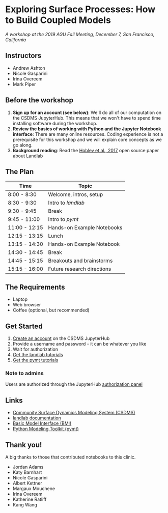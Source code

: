 # Exploring Surface Processes: How to Build Coupled Models

*A workshop at the 2019 AGU Fall Meeting,
December 7, San Francisco, California*

## Instructors

* Andrew Ashton
* Nicole Gasparini
* Irina Overeem
* Mark Piper

## Before the workshop

1. **Sign up for an account (see below)**: We'll do all of our
   computation on the CSDMS JupyterHub. This means that we won't have
   to spend time installing software during the workshop.
1. **Review the basics of working with Python and the Jupyter Notebook
   interface**: There are many online resources. Coding experience is
   not a prerequisite for this workshop and we will explain core
   concepts as we go along.
1. **Background reading**: Read the
   [Hobley et al., 2017](https://www.earth-surf-dynam.net/5/21/2017/esurf-5-21-2017.html)
   open source paper about Landlab


## The Plan

| Time          | Topic                            |
| ------------- | -------------------------------- |
|  8:00 - 8:30  | Welcome, intros, setup           |
|  8:30 - 9:30  | Intro to *landlab*               |
|  9:30 - 9:45  | Break                            |
|  9:45 - 11:00 | Intro to *pymt*                  |
| 11:00 - 12:15 | Hands-on Example Notebooks       |
| 12:15 - 13:15 | Lunch                            |
| 13:15 - 14:30 | Hands-on Example Notebook        |
| 14:30 - 14:45 | Break                            |
| 14:45 - 15:15 | Breakouts and brainstorms        |
| 15:15 - 16:00 | Future research directions       |


## The Requirements

* Laptop
* Web browser
* Coffee (optional, but recommended)


## Get Started

1. [Create an account](https://csdms.rc.colorado.edu/hub/signup) on the CSDMS JupyterHub
2. Provide a username and password - it can be whatever you like
3. Wait for authorization
4. [Get the landlab tutorials](https://csdms.rc.colorado.edu/hub/user-redirect/git-pull?repo=https%3A%2F%2Fgithub.com%2Flandlab%2Ftutorials&urlpath=tree%2Ftutorials%2Fsyllabus.ipynb&branch=v2_dev)
5. [Get the pymt tutorials](https://csdms.rc.colorado.edu/hub/user-redirect/git-pull?repo=https%3A%2F%2Fgithub.com%2Fcsdms%2Fagu-2019&urlpath=tree%2Fagu-2019%2Fnotebooks%2Findex.ipynb&branch=mdpiper%2Fupdate-notebooks)


### Note to admins

Users are authorized through the JupyterHub
[authorization panel](https://csdms.rc.colorado.edu/hub/authorize)


## Links

* [Community Surface Dynamics Modeling System
  (CSDMS)](http://csdms.colorado.edu)
* [landlab documentation](https://landlab.readthedocs.io/en/v2_dev/)
* [Basic Model Interface (BMI)](http://bmi.readthedocs.io)
* [Python Modeling Toolkit (pymt)](http://pymt.readthedocs.io)


## Thank you!

A big thanks to those that contributed notebooks to this clinic.

*  Jordan Adams
*  Katy Barnhart
*  Nicole Gasparini
*  Albert Kettner
*  Margaux Mouchene
*  Irina Overeem
*  Katherine Ratliff
*  Kang Wang
